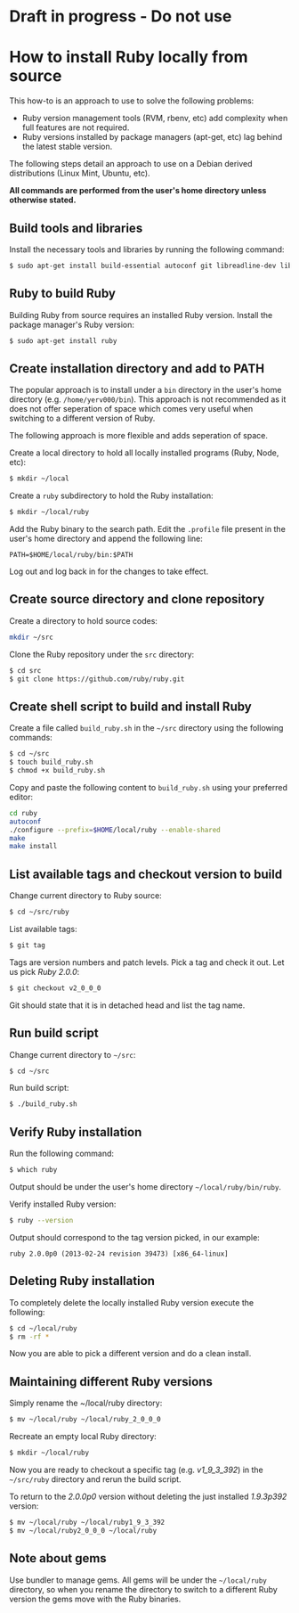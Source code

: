 # Draft in progress - Do not use


# How to install Ruby locally from source

This how-to is an approach to use to solve the following problems:

- Ruby version management tools (RVM, rbenv, etc) add complexity when full features are not required.
- Ruby versions installed by package managers (apt-get, etc) lag behind the latest stable version.

The following steps detail an approach to use on a Debian derived distributions (Linux Mint, Ubuntu, etc).


**All commands are performed from the user's home directory unless otherwise stated.**

## Build tools and libraries

Install the necessary tools and libraries by running the following command:

~~~ sh
$ sudo apt-get install build-essential autoconf git libreadline-dev libssl-dev
~~~

## Ruby to build Ruby

Building Ruby from source requires an installed Ruby version. Install the package manager's Ruby version:

~~~ sh
$ sudo apt-get install ruby
~~~

## Create installation directory and add to PATH

The popular approach is to install under a `bin` directory in the user's home directory (e.g. `/home/yerv000/bin`). This approach is not recommended as it does not offer seperation of space which comes very useful when switching to a different version of Ruby.

The following approach is more flexible and adds seperation of space.

Create a local directory to hold all locally installed programs (Ruby, Node, etc):

~~~ sh
$ mkdir ~/local
~~~

Create a `ruby` subdirectory to hold the Ruby installation:

~~~ sh
$ mkdir ~/local/ruby
~~~

Add the Ruby binary to the search path. Edit the `.profile` file present in the user's home directory and append the following line:

~~~
PATH=$HOME/local/ruby/bin:$PATH
~~~

Log out and log back in for the changes to take effect.


## Create source directory and clone repository

Create a directory to hold source codes:

~~~ sh
mkdir ~/src
~~~

Clone the Ruby repository under the `src` directory:

~~~ sh
$ cd src
$ git clone https://github.com/ruby/ruby.git
~~~

## Create shell script to build and install Ruby

Create a file called `build_ruby.sh` in the `~/src` directory using the following commands:

~~~ sh
$ cd ~/src
$ touch build_ruby.sh
$ chmod +x build_ruby.sh
~~~

Copy and paste the following content to `build_ruby.sh` using your preferred editor:

```sh
cd ruby
autoconf
./configure --prefix=$HOME/local/ruby --enable-shared
make
make install
```

## List available tags and checkout version to build

Change current directory to Ruby source:

~~~ sh
$ cd ~/src/ruby
~~~

List available tags:

~~~ sh
$ git tag
~~~

Tags are version numbers and patch levels. Pick a tag and check it out. Let us pick *Ruby 2.0.0*:

~~~ sh
$ git checkout v2_0_0_0
~~~

Git should state that it is in detached head and list the tag name.


## Run build script

Change current directory to `~/src`:

~~~ sh
$ cd ~/src
~~~

Run build script:

~~~ sh
$ ./build_ruby.sh
~~~

## Verify Ruby installation

Run the following command:

~~~ sh
$ which ruby
~~~

Output should be under the user's home directory `~/local/ruby/bin/ruby`.

Verify installed Ruby version:

~~~ sh
$ ruby --version
~~~

Output should correspond to the tag version picked, in our example:

~~~
ruby 2.0.0p0 (2013-02-24 revision 39473) [x86_64-linux]
~~~

## Deleting Ruby installation

To completely delete the locally installed Ruby version execute the following:

~~~ sh
$ cd ~/local/ruby
$ rm -rf *
~~~

Now you are able to pick a different version and do a clean install.


## Maintaining different Ruby versions

Simply rename the ~/local/ruby directory:

~~~ sh
$ mv ~/local/ruby ~/local/ruby_2_0_0_0
~~~

Recreate an empty local Ruby directory:

~~~ sh
$ mkdir ~/local/ruby
~~~

Now you are ready to checkout a specific tag (e.g. *v1_9_3_392*) in the `~/src/ruby` directory and rerun the build script.

To return to the *2.0.0p0* version without deleting the just installed *1.9.3p392* version:

~~~ sh
$ mv ~/local/ruby ~/local/ruby1_9_3_392
$ mv ~/local/ruby2_0_0_0 ~/local/ruby
~~~

## Note about gems

Use bundler to manage gems. All gems will be under the `~/local/ruby` directory, so when you rename the directory to switch to a different Ruby version the gems move with the Ruby binaries.
